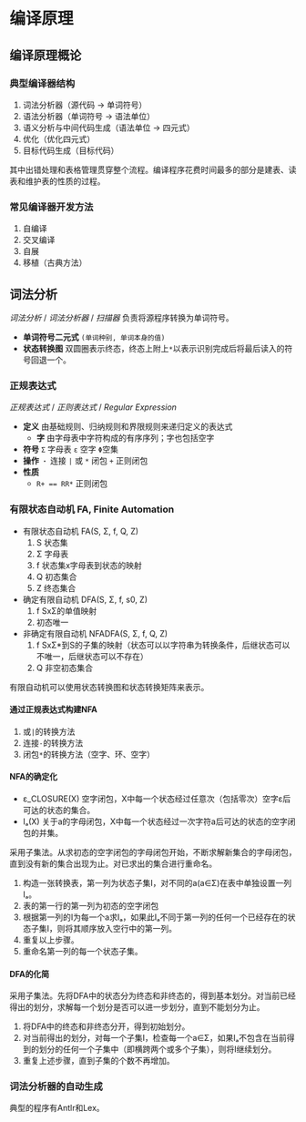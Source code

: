 # 编译原理

## 编译原理概论

### 典型编译器结构

1. 词法分析器（源代码 -> 单词符号）
2. 语法分析器（单词符号 -> 语法单位）
3. 语义分析与中间代码生成（语法单位 -> 四元式）
4. 优化（优化四元式）
5. 目标代码生成（目标代码）

其中出错处理和表格管理贯穿整个流程。编译程序花费时间最多的部分是建表、读表和维护表的性质的过程。

### 常见编译器开发方法

1. 自编译
2. 交叉编译
3. 自展
4. 移植（古典方法）

## 词法分析

*词法分析* / *词法分析器* / *扫描器* 负责将源程序转换为单词符号。

- **单词符号二元式** `(单词种别, 单词本身的值)`
- **状态转换图** 双圆圈表示终态，终态上附上`*`以表示识别完成后将最后读入的符号回退一个。

### 正规表达式

*正规表达式* / *正则表达式* / *Regular Expression*

- **定义** 由基础规则、归纳规则和界限规则来递归定义的表达式
  - **字** 由字母表中字符构成的有序序列；字也包括空字
- **符号** `Σ` 字母表 `ε` 空字 `Φ`空集
- **操作** `・` 连接 `|` 或 `*` 闭包 `+` 正则闭包
- **性质**
  - `R+ == RR*` 正则闭包

### 有限状态自动机 FA, Finite Automation

- 有限状态自动机 FA(S, Σ, f, Q, Z)
    1. S 状态集
    2. Σ 字母表
    3. f 状态集x字母表到状态的映射
    4. Q 初态集合
    5. Z 终态集合
- 确定有限自动机 DFA(S, Σ, f, s0, Z)
    1. f SxΣ的单值映射
    2. 初态唯一
- 非确定有限自动机 NFADFA(S, Σ, f, Q, Z)
    1. f SxΣ*到S的子集的映射（状态可以以字符串为转换条件，后继状态可以不唯一，后继状态可以不存在）
    2. Q 非空初态集合

有限自动机可以使用状态转换图和状态转换矩阵来表示。

#### 通过正规表达式构建NFA

1. 或`|`的转换方法
2. 连接`·`的转换方法
3. 闭包`*`的转换方法（空字、环、空字）

#### NFA的确定化

- ε_CLOSURE(X) 空字闭包，X中每一个状态经过任意次（包括零次）空字ε后可达的状态的集合。
- Iₐ(X) 关于a的字母闭包，X中每一个状态经过一次字符a后可达的状态的空字闭包的并集。

采用子集法。从求初态的空字闭包的字母闭包开始，不断求解新集合的字母闭包，直到没有新的集合出现为止。对已求出的集合进行重命名。

1. 构造一张转换表，第一列为状态子集I，对不同的a(a∈Σ)在表中单独设置一列Iₐ。
2. 表的第一行的第一列为初态的空字闭包
3. 根据第一列的I为每一个a求Iₐ，如果此Iₐ不同于第一列的任何一个已经存在的状态子集I，则将其顺序放入空行中的第一列。
4. 重复以上步骤。
5. 重命名第一列的每一个状态子集。

#### DFA的化简

采用子集法。先将DFA中的状态分为终态和非终态的，得到基本划分。对当前已经得出的划分，求解每一个划分是否可以进一步划分，直到不能划分为止。

1. 将DFA中的终态和非终态分开，得到初始划分。
2. 对当前得出的划分，对每一个子集I，检查每一个a∈Σ，如果Iₐ不包含在当前得到的划分的任何一个子集中（即横跨两个或多个子集），则将I继续划分。
3. 重复上述步骤，直到子集的个数不再增加。

### 词法分析器的自动生成

典型的程序有Antlr和Lex。
